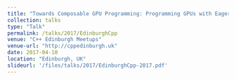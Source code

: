 ```yaml
---
title: "Towards Composable GPU Programming: Programming GPUs with Eager Actions and Lazy Views"
collection: talks
type: "Talk"
permalink: /talks/2017/EdinburghCpp
venue: "C++ Edinburgh Meetups"
venue-url: "http://cppedinburgh.uk"
date: 2017-04-10
location: "Edinburgh, UK"
slideurl: '/files/talks/2017/EdinburghCpp-2017.pdf'
---
```

